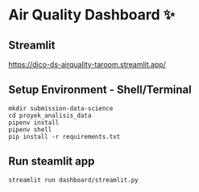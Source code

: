 # Air Quality Dashboard ✨

## Streamlit

https://dico-ds-airquality-taroom.streamlit.app/

## Setup Environment - Shell/Terminal

```
mkdir submission-data-science
cd proyek_analisis_data
pipenv install
pipenv shell
pip install -r requirements.txt
```

## Run steamlit app

```
streamlit run dashboard/streamlit.py
```
